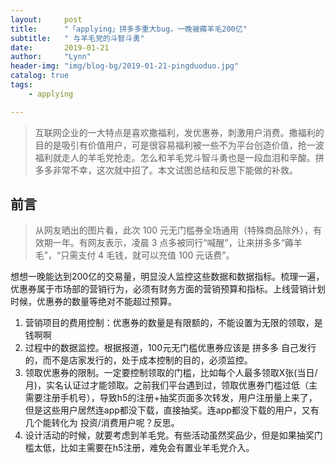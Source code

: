 ```yaml
---
layout:     post
title:      "「applying」拼多多重大bug，一晚被薅羊毛200亿"
subtitle:   " 与羊毛党的斗智斗勇"
date:       2019-01-21 
author:     "Lynn"
header-img: "img/blog-bg/2019-01-21-pingduoduo.jpg"
catalog: true
tags:
    - applying

---
```


> 互联网企业的一大特点是喜欢撒福利，发优惠券，刺激用户消费。撒福利的目的是吸引有价值用户，可是很容易福利被一些不为平台创造价值，抢一波福利就走人的羊毛党抢走。怎么和羊毛党斗智斗勇也是一段血泪和辛酸。拼多多非常不幸，这次就中招了。本文试图总结和反思下能做的补救。

## 前言

> 从网友晒出的图片看，此次 100 元无门槛券全场通用（特殊商品除外），有效期一年。有网友表示，凌晨 3 点多被同行“喊醒”，让来拼多多“薅羊毛”，“只需支付 4 毛钱，就可以充值 100 元话费”。

想想一晚能达到200亿的交易量，明显没人监控这些数据和数据指标。梳理一遍，优惠券属于市场部的营销行为，必须有财务方面的营销预算和指标。上线营销计划时候，优惠券的数量等绝对不能超过预算。

1. 营销项目的费用控制：优惠券的数量是有限额的，不能设置为无限的领取，是钱啊啊
2. 过程中的数据监控。根据报道，100元无门槛优惠券应该是 拼多多 自己发行的，而不是店家发行的，处于成本控制的目的，必须监控。
3. 领取优惠券的限制。一定要控制领取的门槛，比如每个人最多领取X张(当日/月)，实名认证过才能领取。之前我们平台遇到过，领取优惠券门槛过低（主需要注册手机号），导致h5的注册+抽奖页面多次转发，用户注册量上来了，但是这些用户居然连app都没下载，直接抽奖。连app都没下载的用户，又有几个能转化为 投资/消费用户呢？反思。
4. 设计活动的时候，就要考虑到羊毛党。有些活动虽然奖品少，但是如果抽奖门槛太低，比如主需要在h5注册，难免会有置业羊毛党介入。

